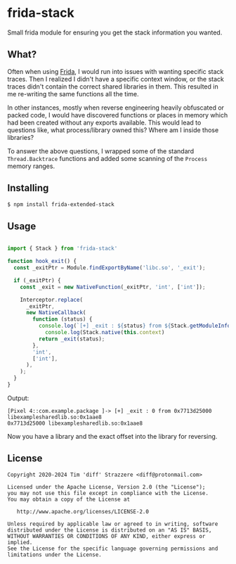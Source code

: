 # frida-stack

Small frida module for ensuring you get the stack information you wanted.

## What?

Often when using [Frida](https://github.com/frida/frida), I would run into issues
with wanting specific stack traces. Then I realized I didn't have a specific context
window, or the stack traces didn't contain the correct shared libraries in them. This
resulted in me re-writing the same functions all the time.

In other instances, mostly when reverse engineering heavily obfuscated or packed code,
I would have discovered functions or places in memory which had been created without any
exports available. This would lead to questions like, what process/library owned this? Where
am I inside those libraries?

To answer the above questions, I wrapped some of the standard `Thread.Backtrace` functions
and added some scanning of the `Process` memory ranges.

## Installing

```sh
$ npm install frida-extended-stack
```

## Usage

```typescript

import { Stack } from 'frida-stack'

function hook_exit() {
  const _exitPtr = Module.findExportByName('libc.so', '_exit');

  if (_exitPtr) {
    const _exit = new NativeFunction(_exitPtr, 'int', ['int']);

    Interceptor.replace(
      _exitPtr,
      new NativeCallback(
        function (status) {
          console.log(`[+] _exit : ${status} from ${Stack.getModuleInfo(this.context.pc)}`);
	        console.log(Stack.native(this.context)
          return _exit(status);
        },
        'int',
        ['int'],
      ),
    );
  }
}
```

Output:
```
[Pixel 4::com.example.package ]-> [+] _exit : 0 from 0x7713d25000 libexamplesharedlib.so:0x1aae8
0x7713d25000 libexamplesharedlib.so:0x1aae8
```

Now you have a library and the exact offset into the library for reversing.


## License

```
Copyright 2020-2024 Tim 'diff' Strazzere <diff@protonmail.com>

Licensed under the Apache License, Version 2.0 (the "License");
you may not use this file except in compliance with the License.
You may obtain a copy of the License at

   http://www.apache.org/licenses/LICENSE-2.0

Unless required by applicable law or agreed to in writing, software
distributed under the License is distributed on an "AS IS" BASIS,
WITHOUT WARRANTIES OR CONDITIONS OF ANY KIND, either express or implied.
See the License for the specific language governing permissions and
limitations under the License.
```